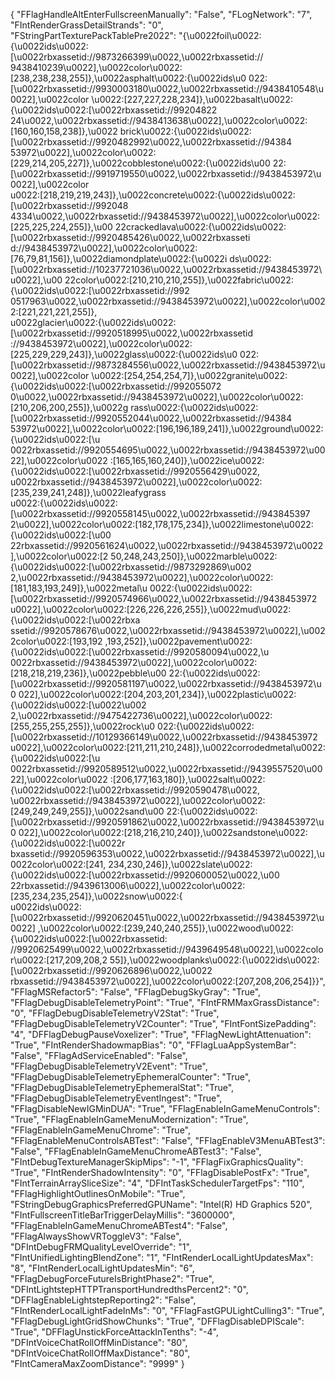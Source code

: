 {
"FFlagHandleAltEnterFullscreenManually": "False",
"FLogNetwork": "7",
"FIntRenderGrassDetailStrands": "0",
"FStringPartTexturePackTablePre2022":
"{\u0022foil\u0022:{\u0022ids\u0022:[\u0022rbxassetid://9873266399\u0022,\u0022rbxassetid://
9438410239\u0022],\u0022color\u0022:[238,238,238,255]},\u0022asphalt\u0022:{\u0022ids\u0
022:[\u0022rbxassetid://9930003180\u0022,\u0022rbxassetid://9438410548\u0022],\u0022color
\u0022:[227,227,228,234]},\u0022basalt\u0022:{\u0022ids\u0022:[\u0022rbxassetid://99204822
24\u0022,\u0022rbxassetid://9438413638\u0022],\u0022color\u0022:[160,160,158,238]},\u0022
brick\u0022:{\u0022ids\u0022:[\u0022rbxassetid://9920482992\u0022,\u0022rbxassetid://94384
53972\u0022],\u0022color\u0022:[229,214,205,227]},\u0022cobblestone\u0022:{\u0022ids\u00
22:[\u0022rbxassetid://9919719550\u0022,\u0022rbxassetid://9438453972\u0022],\u0022color\
u0022:[218,219,219,243]},\u0022concrete\u0022:{\u0022ids\u0022:[\u0022rbxassetid://992048
4334\u0022,\u0022rbxassetid://9438453972\u0022],\u0022color\u0022:[225,225,224,255]},\u00
22crackedlava\u0022:{\u0022ids\u0022:[\u0022rbxassetid://9920485426\u0022,\u0022rbxasseti
d://9438453972\u0022],\u0022color\u0022:[76,79,81,156]},\u0022diamondplate\u0022:{\u0022i
ds\u0022:[\u0022rbxassetid://10237721036\u0022,\u0022rbxassetid://9438453972\u0022],\u00
22color\u0022:[210,210,210,255]},\u0022fabric\u0022:{\u0022ids\u0022:[\u0022rbxassetid://992
0517963\u0022,\u0022rbxassetid://9438453972\u0022],\u0022color\u0022:[221,221,221,255]},\
u0022glacier\u0022:{\u0022ids\u0022:[\u0022rbxassetid://9920518995\u0022,\u0022rbxassetid
://9438453972\u0022],\u0022color\u0022:[225,229,229,243]},\u0022glass\u0022:{\u0022ids\u0
022:[\u0022rbxassetid://9873284556\u0022,\u0022rbxassetid://9438453972\u0022],\u0022color
\u0022:[254,254,254,7]},\u0022granite\u0022:{\u0022ids\u0022:[\u0022rbxassetid://992055072
0\u0022,\u0022rbxassetid://9438453972\u0022],\u0022color\u0022:[210,206,200,255]},\u0022g
rass\u0022:{\u0022ids\u0022:[\u0022rbxassetid://9920552044\u0022,\u0022rbxassetid://94384
53972\u0022],\u0022color\u0022:[196,196,189,241]},\u0022ground\u0022:{\u0022ids\u0022:[\u
0022rbxassetid://9920554695\u0022,\u0022rbxassetid://9438453972\u0022],\u0022color\u0022
:[165,165,160,240]},\u0022ice\u0022:{\u0022ids\u0022:[\u0022rbxassetid://9920556429\u0022,\
u0022rbxassetid://9438453972\u0022],\u0022color\u0022:[235,239,241,248]},\u0022leafygrass\
u0022:{\u0022ids\u0022:[\u0022rbxassetid://9920558145\u0022,\u0022rbxassetid://943845397
2\u0022],\u0022color\u0022:[182,178,175,234]},\u0022limestone\u0022:{\u0022ids\u0022:[\u00
22rbxassetid://9920561624\u0022,\u0022rbxassetid://9438453972\u0022],\u0022color\u0022:[2
50,248,243,250]},\u0022marble\u0022:{\u0022ids\u0022:[\u0022rbxassetid://9873292869\u002
2,\u0022rbxassetid://9438453972\u0022],\u0022color\u0022:[181,183,193,249]},\u0022metal\u
0022:{\u0022ids\u0022:[\u0022rbxassetid://9920574966\u0022,\u0022rbxassetid://9438453972\
u0022],\u0022color\u0022:[226,226,226,255]},\u0022mud\u0022:{\u0022ids\u0022:[\u0022rbxa
ssetid://9920578676\u0022,\u0022rbxassetid://9438453972\u0022],\u0022color\u0022:[193,192
,193,252]},\u0022pavement\u0022:{\u0022ids\u0022:[\u0022rbxassetid://9920580094\u0022,\u
0022rbxassetid://9438453972\u0022],\u0022color\u0022:[218,218,219,236]},\u0022pebble\u00
22:{\u0022ids\u0022:[\u0022rbxassetid://9920581197\u0022,\u0022rbxassetid://9438453972\u0
022],\u0022color\u0022:[204,203,201,234]},\u0022plastic\u0022:{\u0022ids\u0022:[\u0022\u002
2,\u0022rbxassetid://9475422736\u0022],\u0022color\u0022:[255,255,255,255]},\u0022rock\u0
022:{\u0022ids\u0022:[\u0022rbxassetid://10129366149\u0022,\u0022rbxassetid://9438453972\
u0022],\u0022color\u0022:[211,211,210,248]},\u0022corrodedmetal\u0022:{\u0022ids\u0022:[\u
0022rbxassetid://9920589512\u0022,\u0022rbxassetid://9439557520\u0022],\u0022color\u0022
:[206,177,163,180]},\u0022salt\u0022:{\u0022ids\u0022:[\u0022rbxassetid://9920590478\u0022,
\u0022rbxassetid://9438453972\u0022],\u0022color\u0022:[249,249,249,255]},\u0022sand\u00
22:{\u0022ids\u0022:[\u0022rbxassetid://9920591862\u0022,\u0022rbxassetid://9438453972\u0
022],\u0022color\u0022:[218,216,210,240]},\u0022sandstone\u0022:{\u0022ids\u0022:[\u0022r
bxassetid://9920596353\u0022,\u0022rbxassetid://9438453972\u0022],\u0022color\u0022:[241,
234,230,246]},\u0022slate\u0022:{\u0022ids\u0022:[\u0022rbxassetid://9920600052\u0022,\u00
22rbxassetid://9439613006\u0022],\u0022color\u0022:[235,234,235,254]},\u0022snow\u0022:{\
u0022ids\u0022:[\u0022rbxassetid://9920620451\u0022,\u0022rbxassetid://9438453972\u0022]
,\u0022color\u0022:[239,240,240,255]},\u0022wood\u0022:{\u0022ids\u0022:[\u0022rbxassetid:
//9920625499\u0022,\u0022rbxassetid://9439649548\u0022],\u0022color\u0022:[217,209,208,2
55]},\u0022woodplanks\u0022:{\u0022ids\u0022:[\u0022rbxassetid://9920626896\u0022,\u0022
rbxassetid://9438453972\u0022],\u0022color\u0022:[207,208,206,254]}}",
"FFlagMSRefactor5": "False",
"FFlagDebugSkyGray": "True",
"FFlagDebugDisableTelemetryPoint": "True",
"FIntFRMMaxGrassDistance": "0",
"FFlagDebugDisableTelemetryV2Stat": "True",
"FFlagDebugDisableTelemetryV2Counter": "True",
"FIntFontSizePadding": "4",
"DFFlagDebugPauseVoxelizer": "True",
"FFlagNewLightAttenuation": "True",
"FIntRenderShadowmapBias": "0",
"FFlagLuaAppSystemBar": "False",
"FFlagAdServiceEnabled": "False",
"FFlagDebugDisableTelemetryV2Event": "True",
"FFlagDebugDisableTelemetryEphemeralCounter": "True",
"FFlagDebugDisableTelemetryEphemeralStat": "True",
"FFlagDebugDisableTelemetryEventIngest": "True",
"FFlagDisableNewIGMinDUA": "True",
"FFlagEnableInGameMenuControls": "True",
"FFlagEnableInGameMenuModernization": "True",
"FFlagEnableInGameMenuChrome": "True",
"FFlagEnableMenuControlsABTest": "False",
"FFlagEnableV3MenuABTest3": "False",
"FFlagEnableInGameMenuChromeABTest3": "False",
"FIntDebugTextureManagerSkipMips": "-1",
"FFlagFixGraphicsQuality": "True",
"FIntRenderShadowIntensity": "0",
"FFlagDisablePostFx": "True",
"FIntTerrainArraySliceSize": "4",
"DFIntTaskSchedulerTargetFps": "110",
"FFlagHighlightOutlinesOnMobile": "True",
"FStringDebugGraphicsPreferredGPUName": "Intel(R) HD Graphics 520",
"FIntFullscreenTitleBarTriggerDelayMillis": "3600000",
"FFlagEnableInGameMenuChromeABTest4": "False",
"FFlagAlwaysShowVRToggleV3": "False",
"DFIntDebugFRMQualityLevelOverride": "1",
"FIntUnifiedLightingBlendZone": "1",
"FIntRenderLocalLightUpdatesMax": "8",
"FIntRenderLocalLightUpdatesMin": "6",
"FFlagDebugForceFutureIsBrightPhase2": "True",
"DFIntLightstepHTTPTransportHundredthsPercent2": "0",
"DFFlagEnableLightstepReporting2": "False",
"FIntRenderLocalLightFadeInMs": "0",
"FFlagFastGPULightCulling3": "True",
"FFlagDebugLightGridShowChunks": "True",
"DFFlagDisableDPIScale": "True",
"DFFlagUnstickForceAttackInTenths": "-4",
"DFIntVoiceChatRollOffMinDistance": "80",
"DFIntVoiceChatRollOffMaxDistance": "80",
"FIntCameraMaxZoomDistance": "9999"
}
